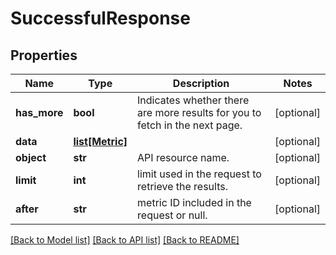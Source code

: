 # SuccessfulResponse

## Properties
Name | Type | Description | Notes
------------ | ------------- | ------------- | -------------
**has_more** | **bool** | Indicates whether there are more results for you to fetch in the next page. | [optional] 
**data** | [**list[Metric]**](Metric.md) |  | [optional] 
**object** | **str** | API resource name. | [optional] 
**limit** | **int** | limit used in the request to retrieve the results. | [optional] 
**after** | **str** | metric ID included in the request or null. | [optional] 

[[Back to Model list]](../README.md#documentation-for-models) [[Back to API list]](../README.md#documentation-for-api-endpoints) [[Back to README]](../README.md)


